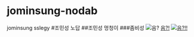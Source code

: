 # jominsung-nodab
jominsung sslegy
#조민성 노답
##조민성 멍청이
###좀비성
![음?](http://cfile5.uf.tistory.com/image/2710354455802D7A31C22A)
[음?!](https://youtu.be/55uvA7unv30)
[![음?!!](http://static.bandainamcogames.eu/sites_products/darksouls3/uploads/2015/08/DS3-17.jpg)](https://youtu.be/RD_pLEQ-F7M)
